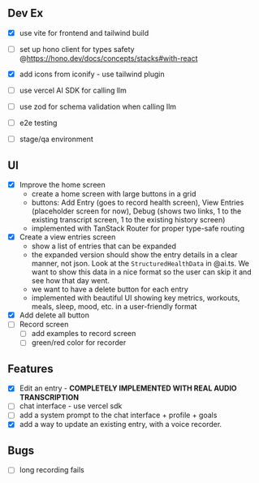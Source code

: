 ## Dev Ex
- [x] use vite for frontend and tailwind build 
- [ ] set up hono client for types safety @https://hono.dev/docs/concepts/stacks#with-react
- [x] add icons from iconify - use tailwind plugin
- [ ] use vercel AI SDK for calling llm
- [ ] use zod for schema validation when calling llm
- [ ] e2e testing
- [ ] stage/qa environment


## UI
- [x] Improve the home screen
   - create a home screen with large buttons in a grid
   - buttons: Add Entry (goes to record health screen), View Entries (placeholder screen for now), Debug (shows two links, 1 to the existing transcript screen, 1 to the existing history screen)
   - implemented with TanStack Router for proper type-safe routing
- [x] Create a view entries screen
    - show a list of entries that can be expanded
    - the expanded version should show the entry details in a clear manner, not json. Look at the `StructuredHealthData` in @ai.ts. We want to show this data in a nice format so the user can skip it and see how that day went. 
    - we want to have a delete button for each entry
    - implemented with beautiful UI showing key metrics, workouts, meals, sleep, mood, etc. in a user-friendly format
- [x] Add delete all button
- [ ] Record screen
   - [ ] add examples to record screen
   - [ ] green/red color for recorder

## Features
- [x] Edit an entry - **COMPLETELY IMPLEMENTED WITH REAL AUDIO TRANSCRIPTION**
- [ ] chat interface - use vercel sdk
- [ ] add a system prompt to the chat interface + profile + goals
- [x] add a way to update an existing entry, with a voice recorder.

## Bugs
- [ ] long recording fails
